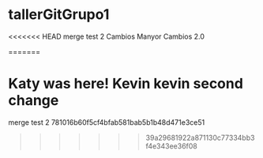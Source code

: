 # tallerGitGrupo1
<<<<<<< HEAD
merge test 2
Cambios Manyor
Cambios 2.0

=======

Katy was here! 
Kevin
kevin second change 
=======
merge test 2
781016b60f5cf4bfab581bab5b1b48d471e3ce51
>>>>>>> 39a29681922a871130c77334bb3f4e343ee36f08

